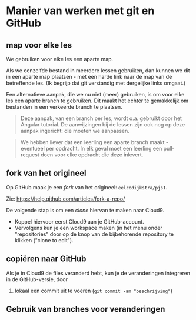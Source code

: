# Manier van werken met git en GitHub

## map voor elke les

We gebruiken voor elke les een aparte map.

Als we eenzelfde bestand in meerdere lessen gebruiken, dan kunnen we dit in een aparte map plaatsen - met een harde link naar de map van de betreffende les. (Ik begrijp dat git verstandig met dergelijke links omgaat.)

Een alternatieve aanpak, die we nu niet (meer) gebruiken, is om voor elke les een aparte branch te gebruiken. Dit maakt het echter te gemakkelijk om bestanden in een verkeerde branch te plaatsen.

> Deze aanpak, van een branch per les, wordt o.a. gebruikt door het Angular tutorial. De aanwijzingen bij de lessen zijn ook nog op deze aanpak ingericht: die moeten we aanpassen.

> We hebben liever dat een leerling een aparte branch maakt - eventueel per opdracht. In elk geval moet een leerling een pull-request doen voor elke opdracht die deze inlevert.

## fork van het origineel

Op GitHub maak je een *fork* van het origineel: `eelcodijkstra/pjs1`.

Zie: https://help.github.com/articles/fork-a-repo/

De volgende stap is om een *clone* hiervan te maken naar Cloud9. 

* Koppel hiervoor eerst Cloud9 aan je GitHub-account.  
* Vervolgens kun je een workspace maken (in het menu onder "repositories" door op de knop van de bijbehorende repository te klikken ("clone to edit").

## copiëren naar GitHub

Als je in Cloud9 de files veranderd hebt, kun je de veranderingen integreren in de GitHub-versie, door

1. lokaal een commit uit te voeren (`git commit -am "beschrijving"`)

## Gebruik van branches voor veranderingen

